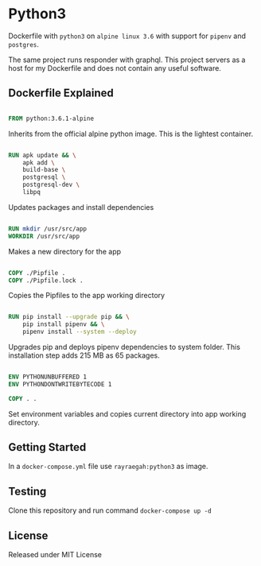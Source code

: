 # Python3

Dockerfile with `python3` on `alpine linux 3.6` with support for `pipenv` and 
`postgres`. 

The same project runs responder with graphql. This project servers as a host for my Dockerfile and does not contain any useful software.

## Dockerfile Explained

```Dockerfile

FROM python:3.6.1-alpine

```

Inherits from the official alpine python image. This is the lightest container.


```Dockerfile

RUN apk update && \
  	apk add \
    build-base \
    postgresql \
    postgresql-dev \
    libpq

```

Updates packages and install dependencies


```Dockerfile

RUN mkdir /usr/src/app
WORKDIR /usr/src/app

```
Makes a new directory for the app


```Dockerfile

COPY ./Pipfile .
COPY ./Pipfile.lock .

```
Copies the Pipfiles to the app working directory


```Dockerfile

RUN pip install --upgrade pip && \
	pip install pipenv && \
	pipenv install --system --deploy

```
Upgrades pip and deploys pipenv dependencies to system folder. This 
installation step adds 215 MB as 65 packages.


```Dockerfile

ENV PYTHONUNBUFFERED 1
ENV PYTHONDONTWRITEBYTECODE 1

COPY . .

```
Set environment variables and copies current directory into app working 
directory.


## Getting Started

In a `docker-compose.yml` file use `rayraegah:python3` as image.

## Testing

Clone this repository and run command `docker-compose up -d`

## License

Released under MIT License